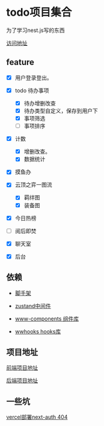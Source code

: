 

# todo项目集合

为了学习nest.js写的东西

[访问地址](https://todo-web-liart-two.vercel.app/)


## feature

- [x] 用户登录登出。
- [x] todo 待办事项
  - [x] 待办增删改查
  - [x] 待办类型自定义，保存到用户下
  - [x] 事项筛选
  - [ ] 事项排序
- [x] 计数
  - [x] 增删改查。
  - [x] 数据统计
- [x] 摸鱼办
- [x] 云顶之弈一图流
  - [x] 羁绊图
  - [x] 装备图
- [x] 今日热榜
- [ ] 阅后即焚
- [x] 聊天室
- [x] 后台



## 依赖

- [脚手架](https://github.com/lxw15337674/todo-web)

- [zustand中间件](https://github.com/lxw15337674/zustand-middleware-computed)
- [www-components 组件库](https://github.com/lxw15337674/www-components)
- [wwhooks hooks库](https://github.com/lxw15337674/ww-hooks)






## 项目地址

[前端项目地址](https://github.com/lxw15337674/todo-web)

[后端项目地址](https://github.com/lxw15337674/todo-backend)


## 一些坑
[vercel部署next-auth 404](https://github.com/nextauthjs/next-auth/issues/4986)
